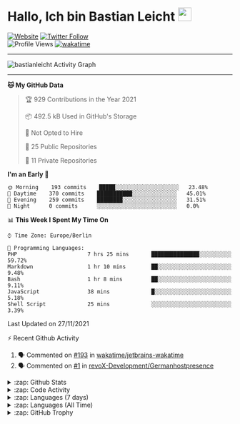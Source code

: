 <h1>Hallo, Ich bin Bastian Leicht <img src="https://raw.githubusercontent.com/bastianleicht/bastianleicht/master/assets/wave.gif" width="30px" alt=""></h1>

[![Website](https://img.shields.io/website?label=bastianleicht.de&style=for-the-badge&url=https%3A%2F%2Fbastianleicht.de)](https://bastianleicht.de)
[![Twitter Follow](https://img.shields.io/twitter/follow/bastianleicht?color=1DA1F2&logo=twitter&style=for-the-badge)](https://twitter.com/intent/follow?original_referer=https%3A%2F%2Fgithub.com%2Fbastianleicht&screen_name=bastianleicht)
<br>
![Profile Views](https://komarev.com/ghpvc/?username=2Fbastianleicht&style=flat-square)
[![wakatime](https://wakatime.com/badge/user/90818ae0-9ba0-4e2a-8ed8-98c30e947c50.svg)](https://wakatime.com/@90818ae0-9ba0-4e2a-8ed8-98c30e947c50)

---
<img alt="bastianleicht Activity Graph" src="https://activity-graph.herokuapp.com/graph?username=bastianleicht&bg_color=0D1117&color=5BCDEC&line=5BCDEC&point=FFFFFF&hide_border=true"/>

---
<!--START_SECTION:waka-->
**🐱 My GitHub Data** 

> 🏆 929 Contributions in the Year 2021
 > 
> 📦 492.5 kB Used in GitHub's Storage 
 > 
> 🚫 Not Opted to Hire
 > 
> 📜 25 Public Repositories 
 > 
> 🔑 11 Private Repositories  
 > 
**I'm an Early 🐤** 

```text
🌞 Morning    193 commits    █████░░░░░░░░░░░░░░░░░░░░   23.48% 
🌆 Daytime    370 commits    ███████████░░░░░░░░░░░░░░   45.01% 
🌃 Evening    259 commits    ████████░░░░░░░░░░░░░░░░░   31.51% 
🌙 Night      0 commits      ░░░░░░░░░░░░░░░░░░░░░░░░░   0.0%

```


📊 **This Week I Spent My Time On** 

```text
⌚︎ Time Zone: Europe/Berlin

💬 Programming Languages: 
PHP                      7 hrs 25 mins       ███████████████░░░░░░░░░░   59.72% 
Markdown                 1 hr 10 mins        ██░░░░░░░░░░░░░░░░░░░░░░░   9.48% 
Bash                     1 hr 8 mins         ██░░░░░░░░░░░░░░░░░░░░░░░   9.11% 
JavaScript               38 mins             █░░░░░░░░░░░░░░░░░░░░░░░░   5.18% 
Shell Script             25 mins             ░░░░░░░░░░░░░░░░░░░░░░░░░   3.39%

```


 Last Updated on 27/11/2021
<!--END_SECTION:waka-->
:zap: Recent Github Activity    
<!--START_SECTION:activity-->
1. 🗣 Commented on [#193](https://github.com/wakatime/jetbrains-wakatime/issues/193) in [wakatime/jetbrains-wakatime](https://github.com/wakatime/jetbrains-wakatime)
2. 🗣 Commented on [#1](https://github.com/revoX-Development/Germanhostpresence/issues/1) in [revoX-Development/Germanhostpresence](https://github.com/revoX-Development/Germanhostpresence)
<!--END_SECTION:activity-->

<details>
    <summary>:zap: Github Stats</summary>
    <pre>
        <img alt="GitHub Stats" src="https://github-readme-stats.routerabfrage.vercel.app/api?username=bastianleicht&show_icons=true&theme=dark" />
    </pre>
</details>

<details>
    <summary>:zap: Code Activity</summary>
    <pre>
        <img alt="Code activity" src="https://wakatime.com/share/@90818ae0-9ba0-4e2a-8ed8-98c30e947c50/a1ac7e83-bba7-4109-8f37-037c37bb63eb.svg" height="400" />    
    </pre>
</details>

<details>
    <summary>:zap: Languages (7 days)</summary>
    <pre>
        <img alt="Languages used (7 days)" src="https://wakatime.com/share/@90818ae0-9ba0-4e2a-8ed8-98c30e947c50/b0eba8ff-2de8-4b40-929e-8c7a97a106f9.svg" height="400" />
    </pre>
</details>

<details>
    <summary>:zap: Languages (All Time)</summary>
    <pre>
        <img alt="All time used Languages" src="https://wakatime.com/share/@90818ae0-9ba0-4e2a-8ed8-98c30e947c50/d328c553-68a8-4426-974c-be045b324309.svg" height="400" />
    </pre>
</details>

<details>
    <summary>:zap: GitHub Trophy</summary>
    <pre>
        <p align="left"> <a href="https://github.com/ryo-ma/github-profile-trophy"><img src="https://github-profile-trophy.vercel.app/?username=bastianleicht" alt="bastianleicht" /></a> </p>
    </pre>
</details>

[Website]: https://bastianleicht.de/
